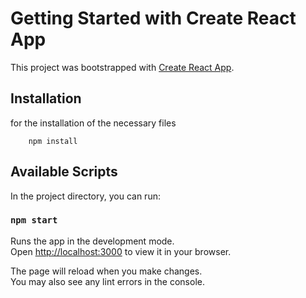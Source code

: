 # Getting Started with Create React App

This project was bootstrapped with [Create React App](https://github.com/facebook/create-react-app).

## Installation

for the installation of the necessary files

```
    npm install
```

## Available Scripts

In the project directory, you can run:

### `npm start`

Runs the app in the development mode.\
Open [http://localhost:3000](http://localhost:3000) to view it in your browser.

The page will reload when you make changes.\
You may also see any lint errors in the console.